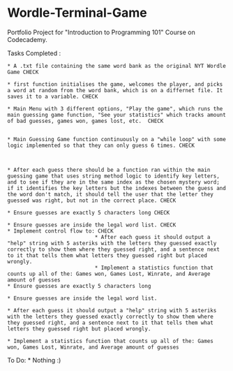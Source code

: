# Wordle-Terminal-Game
Portfolio Project for "Introduction to Programming 101" Course on Codecademy. 

Tasks Completed : 

	* A .txt file containing the same word bank as the original NYT Wordle Game CHECK

	* first function initialises the game, welcomes the player, and picks a word at random from the word bank, which is on a differnet file. It saves it to a variable. CHECK

	* Main Menu with 3 different options, "Play the game", which runs the main guessing game function, "See your statistics" which tracks amount of bad guesses, games won, games lost, etc.  CHECK


	* Main Guessing Game function continuously on a "while loop" with some logic implemented so that they can only guess 6 times. CHECK

	

	* After each guess there should be a function ran within the main guessing game that uses string method logic to identify key letters, and to see if they are in the same index as the chosen mystery word; if it identifies the key letters but the indexes between the guess and the word don't match, it should tell the user that the letter they guessed was right, but not in the correct place. CHECK

	* Ensure guesses are exactly 5 characters long CHECK

	* Ensure guesses are inside the legal word list. CHECK
	* Implement control flow to: CHECK
								* After each guess it should output a "help" string with 5 asteriks with the letters they guessed exactly correctly to show them where they guessed right, and a sentence next to it that tells them what letters they guessed right but placed wrongly. 
								* Implement a statistics function that counts up all of the: Games won, Games Lost, Winrate, and Average amount of guesses 
	* Ensure guesses are exactly 5 characters long
	
	* Ensure guesses are inside the legal word list.
	
	* After each guess it should output a "help" string with 5 asteriks with the letters they guessed exactly correctly to show them where they guessed right, and a sentence next to it that tells them what letters they guessed right but placed wrongly. 
	
	* Implement a statistics function that counts up all of the: Games won, Games Lost, Winrate, and Average amount of guesses
	


To Do: 
	* Nothing :)
	

	
